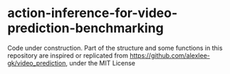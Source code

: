 # action-inference-for-video-prediction-benchmarking

Code under construction.
Part of the structure and some functions in this repository are inspired or replicated from https://github.com/alexlee-gk/video_prediction, under the MIT License 
